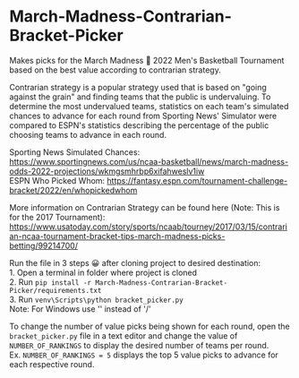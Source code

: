 # March-Madness-Contrarian-Bracket-Picker
Makes picks for the March Madness :basketball: 2022 Men's Basketball Tournament based on the best value according to contrarian strategy.

Contrarian strategy is a popular strategy used that is based on "going against the grain" and finding teams that the public is undervaluing. To determine the most undervalued teams, statistics on each team's simulated chances to advance for each round from Sporting News' Simulator were compared to ESPN's statistics describing the percentage of the public choosing teams to advance in each round.

Sporting News Simulated Chances: https://www.sportingnews.com/us/ncaa-basketball/news/march-madness-odds-2022-projections/wkmgsmhrbp6xifahweslv1iw  
ESPN Who Picked Whom: https://fantasy.espn.com/tournament-challenge-bracket/2022/en/whopickedwhom  

More information on Contrarian Strategy can be found here (Note: This is for the 2017 Tournament):
https://www.usatoday.com/story/sports/ncaab/tourney/2017/03/15/contrarian-ncaa-tournament-bracket-tips-march-madness-picks-betting/99214700/  

Run the file in 3 steps :grinning: after cloning project to desired destination:  
    1. Open a terminal in folder where project is cloned  
    2. Run `pip install -r March-Madness-Contrarian-Bracket-Picker/requirements.txt`  
    3. Run `venv\Scripts\python bracket_picker.py`  
Note: For Windows use '\' instead of '/'

To change the number of value picks being shown for each round, open the `bracket_picker.py` file in a text editor and change the value of `NUMBER_OF_RANKINGS` to display the desired number of teams per round.  
    Ex. `NUMBER_OF_RANKINGS = 5` displays the top 5 value picks to advance for each respective round.


